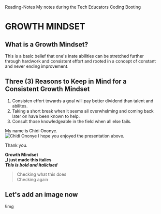 Reading-Notes
My notes during the Tech Educators Coding Booting 
# GROWTH MINDSET   
## What is a Growth Mindset?
This is a basic belief that one's inate abilities can be stretched further through hardwork and consistent effort and rooted in a concept of constant and never ending improvement.  

## Three (3) Reasons to Keep in Mind for a Consistent Growth Mindset
1. Consisten effort towards a goal will pay better dividend than talent and abilites.
2. Taking a short break when it seems all overwhelming and coming back later on have been known to help.
3. Consult those knowledgeable in the field when all else fails.  

My name is Chidi Ononye.   
![Chidi Ononye]()
I hope you enjoyed the presentation above. 


Thank you. 


**Growth Mindset**   
_**I just made this italics**   
_**This is bold and italicised**_

> Checking what this does   
> Checking again

## Let's add an image now
!img
